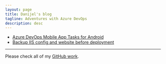 ```yaml
---
layout: page
title: Danijel's blog
tagline: Adventures with Azure DevOps
description: desc
---
```



- [Azure DevOps Mobile App Tasks for Android](azure/devops/mobile_app_task_android.html)
- [Backup IIS config and website before deployment](azure/devops/backup_iis_config_site_powershell.html)


---


Please check all of my [GitHub work](https://github.com/dgrabar).